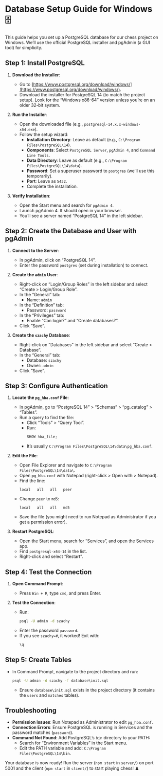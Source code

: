 # Database Setup Guide for Windows 🗄️

This guide helps you set up a PostgreSQL database for our chess project on Windows. We’ll use the official PostgreSQL installer and pgAdmin (a GUI tool) for simplicity.

## Step 1: Install PostgreSQL
1. **Download the Installer**:
   - Go to [https://www.postgresql.org/download/windows/](https://www.postgresql.org/download/windows/).
   - Download the installer for PostgreSQL 14 (to match the project setup). Look for the “Windows x86-64” version unless you’re on an older 32-bit system.

2. **Run the Installer**:
   - Open the downloaded file (e.g., `postgresql-14.x.x-windows-x64.exe`).
   - Follow the setup wizard:
     - **Installation Directory**: Leave as default (e.g., `C:\Program Files\PostgreSQL\14`).
     - **Components**: Select `PostgreSQL Server`, `pgAdmin 4`, and `Command Line Tools`.
     - **Data Directory**: Leave as default (e.g., `C:\Program Files\PostgreSQL\14\data`).
     - **Password**: Set a superuser password to `postgres` (we’ll use this temporarily).
     - **Port**: Leave as `5432`.
     - Complete the installation.

3. **Verify Installation**:
   - Open the Start menu and search for `pgAdmin 4`.
   - Launch pgAdmin 4. It should open in your browser.
   - You’ll see a server named “PostgreSQL 14” in the left sidebar.

## Step 2: Create the Database and User with pgAdmin
1. **Connect to the Server**:
   - In pgAdmin, click on “PostgreSQL 14”.
   - Enter the password `postgres` (set during installation) to connect.

2. **Create the `admin` User**:
   - Right-click on “Login/Group Roles” in the left sidebar and select “Create > Login/Group Role”.
   - In the “General” tab:
     - Name: `admin`
   - In the “Definition” tab:
     - Password: `password`
   - In the “Privileges” tab:
     - Enable “Can login?” and “Create databases?”.
   - Click “Save”.

3. **Create the `szachy` Database**:
   - Right-click on “Databases” in the left sidebar and select “Create > Database”.
   - In the “General” tab:
     - Database: `szachy`
     - Owner: `admin`
   - Click “Save”.

## Step 3: Configure Authentication
1. **Locate the `pg_hba.conf` File**:
   - In pgAdmin, go to “PostgreSQL 14” > “Schemas” > “pg_catalog” > “Tables”.
   - Run a query to find the file:
     - Click “Tools” > “Query Tool”.
     - Run:
       ```sql
       SHOW hba_file;
       ```
     - It’s usually `C:\Program Files\PostgreSQL\14\data\pg_hba.conf`.

2. **Edit the File**:
   - Open File Explorer and navigate to `C:\Program Files\PostgreSQL\14\data\`.
   - Open `pg_hba.conf` with Notepad (right-click > Open with > Notepad).
   - Find the line:
     ```
     local   all   all   peer
     ```
   - Change `peer` to `md5`:
     ```
     local   all   all   md5
     ```
   - Save the file (you might need to run Notepad as Administrator if you get a permission error).

3. **Restart PostgreSQL**:
   - Open the Start menu, search for “Services”, and open the Services app.
   - Find `postgresql-x64-14` in the list.
   - Right-click and select “Restart”.

## Step 4: Test the Connection
1. **Open Command Prompt**:
   - Press `Win + R`, type `cmd`, and press Enter.

2. **Test the Connection**:
   - Run:
     ```cmd
     psql -U admin -d szachy
     ```
   - Enter the password `password`.
   - If you see `szachy=#`, it worked! Exit with:
     ```sql
     \q
     ```

## Step 5: Create Tables
- In Command Prompt, navigate to the project directory and run:
  ```cmd
  psql -U admin -d szachy -f database\init.sql
  ```
  - Ensure `database\init.sql` exists in the project directory (it contains the `users` and `matches` tables).

## Troubleshooting
- **Permission Issues**: Run Notepad as Administrator to edit `pg_hba.conf`.
- **Connection Errors**: Ensure PostgreSQL is running in Services and the password matches (`password`).
- **Command Not Found**: Add PostgreSQL’s `bin` directory to your PATH:
  - Search for “Environment Variables” in the Start menu.
  - Edit the PATH variable and add: `C:\Program Files\PostgreSQL\14\bin`.

Your database is now ready! Run the server (`npm start` in `server/`) on port 5001 and the client (`npm start` in `client/`) to start playing chess! ♟️